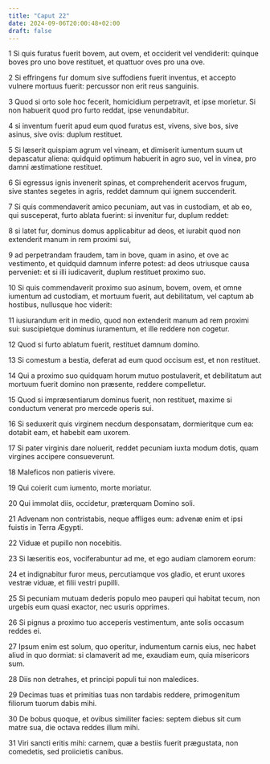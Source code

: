 ```yaml
---
title: "Caput 22"
date: 2024-09-06T20:00:48+02:00
draft: false
---
```



1 Si quis furatus fuerit bovem, aut ovem, et occiderit vel vendiderit: quinque boves pro uno bove restituet, et quattuor oves pro una ove.

2 Si effringens fur domum sive suffodiens fuerit inventus, et accepto vulnere mortuus fuerit: percussor non erit reus sanguinis.

3 Quod si orto sole hoc fecerit, homicidium perpetravit, et ipse morietur. Si non habuerit quod pro furto reddat, ipse venundabitur.

4 si inventum fuerit apud eum quod furatus est, vivens, sive bos, sive asinus, sive ovis: duplum restituet.

5 Si læserit quispiam agrum vel vineam, et dimiserit iumentum suum ut depascatur aliena: quidquid optimum habuerit in agro suo, vel in vinea, pro damni æstimatione restituet.

6 Si egressus ignis invenerit spinas, et comprehenderit acervos frugum, sive stantes segetes in agris, reddet damnum qui ignem succenderit.

7 Si quis commendaverit amico pecuniam, aut vas in custodiam, et ab eo, qui susceperat, furto ablata fuerint: si invenitur fur, duplum reddet:

8 si latet fur, dominus domus applicabitur ad deos, et iurabit quod non extenderit manum in rem proximi sui,

9 ad perpetrandam fraudem, tam in bove, quam in asino, et ove ac vestimento, et quidquid damnum inferre potest: ad deos utriusque causa perveniet: et si illi iudicaverit, duplum restituet proximo suo.

10 Si quis commendaverit proximo suo asinum, bovem, ovem, et omne iumentum ad custodiam, et mortuum fuerit, aut debilitatum, vel captum ab hostibus, nullusque hoc viderit:

11 iusiurandum erit in medio, quod non extenderit manum ad rem proximi sui: suscipietque dominus iuramentum, et ille reddere non cogetur.

12 Quod si furto ablatum fuerit, restituet damnum domino.

13 Si comestum a bestia, deferat ad eum quod occisum est, et non restituet.

14 Qui a proximo suo quidquam horum mutuo postulaverit, et debilitatum aut mortuum fuerit domino non præsente, reddere compelletur.

15 Quod si impræsentiarum dominus fuerit, non restituet, maxime si conductum venerat pro mercede operis sui.

16 Si seduxerit quis virginem necdum desponsatam, dormieritque cum ea: dotabit eam, et habebit eam uxorem.

17 Si pater virginis dare noluerit, reddet pecuniam iuxta modum dotis, quam virgines accipere consueverunt.

18 Maleficos non patieris vivere.

19 Qui coierit cum iumento, morte moriatur.

20 Qui immolat diis, occidetur, præterquam Domino soli.

21 Advenam non contristabis, neque affliges eum: advenæ enim et ipsi fuistis in Terra Ægypti.

22 Viduæ et pupillo non nocebitis.

23 Si læseritis eos, vociferabuntur ad me, et ego audiam clamorem eorum:

24 et indignabitur furor meus, percutiamque vos gladio, et erunt uxores vestræ viduæ, et filii vestri pupilli.

25 Si pecuniam mutuam dederis populo meo pauperi qui habitat tecum, non urgebis eum quasi exactor, nec usuris opprimes.

26 Si pignus a proximo tuo acceperis vestimentum, ante solis occasum reddes ei.

27 Ipsum enim est solum, quo operitur, indumentum carnis eius, nec habet aliud in quo dormiat: si clamaverit ad me, exaudiam eum, quia misericors sum.

28 Diis non detrahes, et principi populi tui non maledices.

29 Decimas tuas et primitias tuas non tardabis reddere, primogenitum filiorum tuorum dabis mihi.

30 De bobus quoque, et ovibus similiter facies: septem diebus sit cum matre sua, die octava reddes illum mihi.

31 Viri sancti eritis mihi: carnem, quæ a bestiis fuerit prægustata, non comedetis, sed proiicietis canibus.

